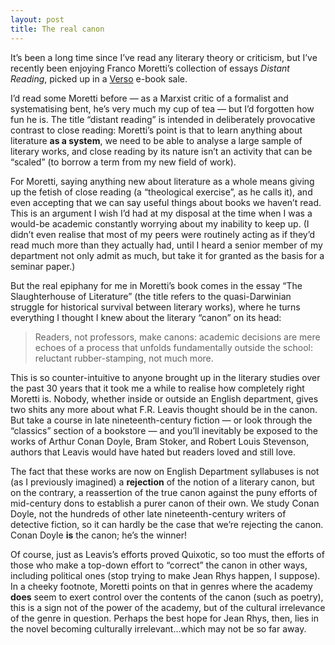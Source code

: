 ```yaml
---
layout: post
title: The real canon
---
```

It’s been a long time since I’ve read any literary theory or criticism, but I’ve recently been enjoying Franco Moretti’s collection of essays *Distant Reading*, picked up in a [Verso](http://www.versobooks.com/) e-book sale.

I’d read some Moretti before — as a Marxist critic of a formalist and systematising bent, he’s very much my cup of tea — but I’d forgotten how fun he is. The title “distant reading” is intended in deliberately provocative contrast to close reading: Moretti’s point is that to learn anything about literature **as a system**, we need to be able to analyse a large sample of literary works, and close reading by its nature isn’t an activity that can be “scaled” (to borrow a term from my new field of work). 

For Moretti, saying anything new about literature as a whole means giving up the fetish of close reading (a “theological exercise”, as he calls it), and even accepting that we can say useful things about books we haven’t read. 
This is an argument I wish I’d had at my disposal at the time when I was a would-be academic constantly worrying about my inability to keep up. (I didn’t even realise that most of my peers were routinely acting as if they’d read much more than they actually had, until I heard a senior member of my department not only admit as much, but take it for granted as the basis for a seminar paper.)

But the real epiphany for me in Moretti’s book comes in the essay “The Slaughterhouse of Literature” (the title refers to the quasi-Darwinian struggle for historical survival between literary works), where he turns everything I thought I knew about the literary “canon” on its head:

> Readers, not professors, make canons: academic decisions are mere echoes of a process that unfolds fundamentally outside the school: reluctant rubber-stamping, not much more.

This is so counter-intuitive to anyone brought up in the literary studies over the past 30 years that it took me a while to realise how completely right Moretti is. Nobody, whether inside or outside an English department, gives two shits any more about what F.R. Leavis thought should be in the canon. But take a course in late nineteenth-century fiction — or look through the “classics” section of a bookstore — and you’ll inevitably be exposed to the works of Arthur Conan Doyle, Bram Stoker, and Robert Louis Stevenson, authors that Leavis would have hated but readers loved and still love. 

The fact that these works are now on English Department syllabuses is not (as I previously imagined) a **rejection** of the notion of a literary canon, but on the contrary, a reassertion of the true canon against the puny efforts of mid-century dons to establish a purer canon of their own. We study Conan Doyle, not the hundreds of other late nineteenth-century writers of detective fiction, so it can hardly be the case that we’re rejecting the canon. Conan Doyle **is** the canon; he’s the winner!

Of course, just as Leavis’s efforts proved Quixotic, so too must the efforts of those who make a top-down effort to “correct” the canon in other ways, including political ones (stop trying to make Jean Rhys happen, I suppose). In a cheeky footnote, Moretti points on that in genres where the academy **does** seem to exert control over the contents of the canon (such as poetry), this is a sign not of the power of the academy, but of the cultural irrelevance of the genre in question. Perhaps the best hope for Jean Rhys, then, lies in the novel becoming culturally irrelevant…which may not be so far away.